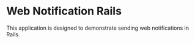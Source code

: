 # Web Notification Rails

This application is designed to demonstrate sending web notifications in Rails.
